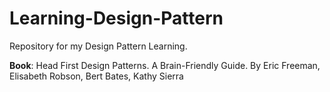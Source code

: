 # Learning-Design-Pattern
Repository for my Design Pattern Learning.

**Book**: Head First Design Patterns. A Brain-Friendly Guide. By Eric Freeman, Elisabeth Robson, Bert Bates, Kathy Sierra
